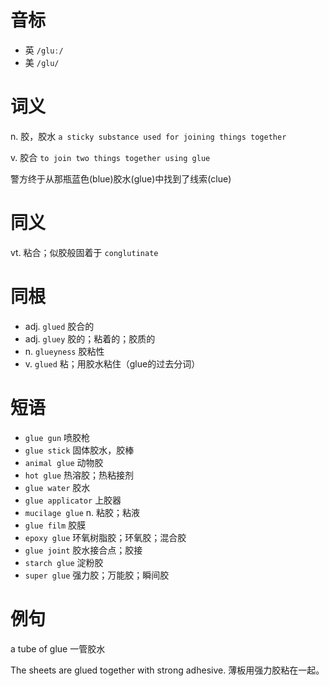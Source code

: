 # 音标

- 英 `/gluː/`
- 美 `/ɡlu/`

# 词义

n. 胶，胶水
`a sticky substance used for joining things together`

v. 胶合
`to join two things together using glue`



警方终于从那瓶蓝色(blue)胶水(glue)中找到了线索(clue)

# 同义

vt. 粘合；似胶般固着于
`conglutinate`

# 同根

- adj. `glued` 胶合的
- adj. `gluey` 胶的；粘着的；胶质的
- n. `glueyness` 胶粘性
- v. `glued` 粘；用胶水粘住（glue的过去分词）

# 短语

- `glue gun` 喷胶枪
- `glue stick` 固体胶水，胶棒
- `animal glue` 动物胶
- `hot glue` 热溶胶；热粘接剂
- `glue water` 胶水
- `glue applicator` 上胶器
- `mucilage glue` n. 粘胶；粘液
- `glue film` 胶膜
- `epoxy glue` 环氧树脂胶；环氧胶；混合胶
- `glue joint` 胶水接合点；胶接
- `starch glue` 淀粉胶
- `super glue` 强力胶；万能胶；瞬间胶

# 例句

a tube of glue
一管胶水

The sheets are glued together with strong adhesive.
薄板用强力胶粘在一起。


